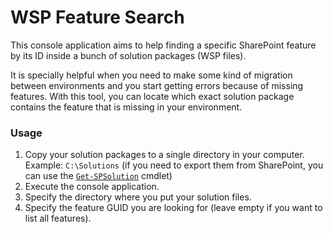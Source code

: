 # WSP Feature Search

This console application aims to help finding a specific SharePoint feature by its ID inside a bunch of solution packages (WSP files).

It is specially helpful when you need to make some kind of migration between environments and you start getting errors because of missing features. With this tool, you can locate which exact solution package contains the feature that is missing in your environment.

### Usage
1. Copy your solution packages to a single directory in your computer. Example: `C:\Solutions` (if you need to export them from SharePoint, you can use the [`Get-SPSolution`](https://technet.microsoft.com/en-us/library/ff607754.aspx) cmdlet)
2. Execute the console application.
3. Specify the directory where you put your solution files.
4. Specify the feature GUID you are looking for (leave empty if you want to list all features).
